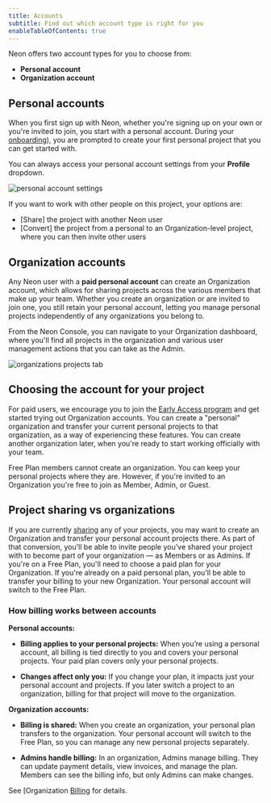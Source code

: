 ```yaml
---
title: Accounts
subtitle: Find out which account type is right for you
enableTableOfContents: true
---
```


Neon offers two account types for you to choose from:

- **Personal account**
- **Organization account**

## Personal accounts

When you first sign up with Neon, whether you're signing up on your own or you're invited to join, you start with a personal account. During your [onboarding](/docs/get-started-with-neon#step-2---onboarding-in-the-neon-console)), you are prompted to create your first personal project that you can get started with.

You can always access your personal account settings from your **Profile** dropdown.

![personal account settings](/docs/manage/personal_account.png)

If you want to work with other people on this project, your options are:

- [Share] the project with another Neon user
- [Convert] the project from a personal to an Organization-level project, where you can then invite other users

## Organization accounts

Any Neon user with a **paid personal account** can create an Organization account, which allows for sharing projects across the various members that make up your team. Whether you create an organization or are invited to join one, you still retain your personal account, letting you manage personal projects independently of any organizations you belong to.

From the Neon Console, you can navigate to your Organization dashboard, where you'll find all projects in the organization and various user management actions that you can take as the Admin.

![organizations projects tab](/docs/manage/org_projects.png)

## Choosing the account for your project

For paid users, we encourage you to join the [Early Access program](https://neon.tech/early-access-program) and get started trying out Organization accounts. You can create a "personal" organization and transfer your current personal projects to that organization, as a way of experiencing these features. You can create another organization later, when you're ready to start working officially with your team.

Free Plan members cannot create an organization. You can keep your personal projects where they are. However, if you're invited to an Organization you're free to join as Member, Admin, or Guest.

## Project sharing vs organizations

If you are currently [sharing]() any of your projects, you may want to create an Organization and transfer your personal account projects there. As part of that conversion, you'll be able to invite people you've shared your project with to become part of your organization &#8212; as Members or as Admins. If you're on a Free Plan, you'll need to choose a paid plan for your Organization. If you're already on a paid personal plan, you'll be able to transfer your billing to your new Organization. Your personal account will switch to the Free Plan.

### How billing works between accounts

**Personal accounts:**

- **Billing applies to your personal projects:** When you’re using a personal account, all billing is tied directly to you and covers your personal projects. Your paid plan covers only your personal projects.

- **Changes affect only you:** If you change your plan, it impacts just your personal account and projects. If you later switch a project to an organization, billing for that project will move to the organization.

**Organization accounts:**

- **Billing is shared:** When you create an organization, your personal plan transfers to the organization. Your personal account will switch to the Free Plan, so you can manage any new personal projects separately.

- **Admins handle billing:** In an organization, Admins manage billing. They can update payment details, view invoices, and manage the plan. Members can see the billing info, but only Admins can make changes.

See [Organization [Billing](/docs/manage/organizations#Billing) for details.